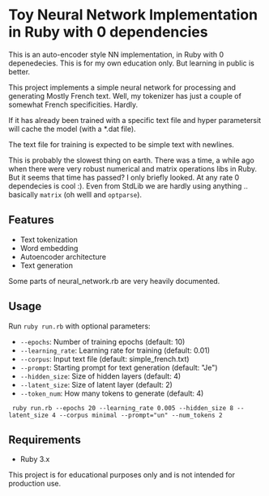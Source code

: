 # Toy Neural Network Implementation in Ruby with 0 dependencies

This is  an auto-encoder style NN implementation, in Ruby with 0 depenedecies. This is for my own education only. But learning in public is better.

This project implements a simple neural network for processing and generating Mostly French text. Well, my tokenizer has just a couple of somewhat French specificities. Hardly.

If it has already been trained with a specific text file and hyper parametersit will cache the model (with a *.dat file). 

The text file for training is expected to be simple text with newlines.

This is probably the slowest thing on earth. There was a time, a while ago when there were very robust numerical and matrix operations libs in Ruby. But it seems that time has passed?  I only briefly looked. At any rate 0 dependecies is cool :). Even from StdLib we are hardly using anything .. basically `matrix` (oh welll and `optparse`).

## Features
- Text tokenization
- Word embedding
- Autoencoder architecture
- Text generation

Some parts of neural_network.rb are very heavily documented.

## Usage
Run `ruby run.rb` with optional parameters:
- `--epochs`: Number of training epochs (default: 10)
- `--learning_rate`: Learning rate for training (default: 0.01)
- `--corpus`: Input text file (default: simple_french.txt)
- `--prompt`: Starting prompt for text generation (default: "Je")
- `--hidden_size`: Size of hidden layers (default: 4)
- `--latent_size`: Size of latent layer (default: 2)
- `--token_num`: How many tokens to generate (default: 4)

```
 ruby run.rb --epochs 20 --learning_rate 0.005 --hidden_size 8 --latent_size 4 --corpus minimal --prompt="un" --num_tokens 2
```

## Requirements
- Ruby 3.x

This project is for educational purposes only and is not intended for production use.